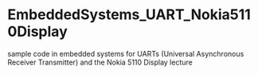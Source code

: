 EmbeddedSystems_UART_Nokia5110Display
=====================================

sample code in embedded systems for UARTs (Universal Asynchronous Receiver Transmitter) and the Nokia 5110 Display lecture
